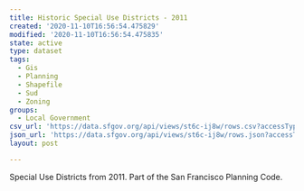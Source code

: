 ```yaml
---
title: Historic Special Use Districts - 2011
created: '2020-11-10T16:56:54.475829'
modified: '2020-11-10T16:56:54.475835'
state: active
type: dataset
tags:
  - Gis
  - Planning
  - Shapefile
  - Sud
  - Zoning
groups:
  - Local Government
csv_url: 'https://data.sfgov.org/api/views/st6c-ij8w/rows.csv?accessType=DOWNLOAD'
json_url: 'https://data.sfgov.org/api/views/st6c-ij8w/rows.json?accessType=DOWNLOAD'
layout: post

---
```

Special Use Districts from 2011.  Part of the San Francisco Planning Code.
